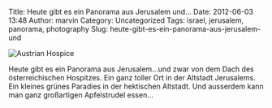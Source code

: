 Title: Heute gibt es ein Panorama aus Jerusalem und...
Date: 2012-06-03 13:48
Author: marvin
Category: Uncategorized
Tags: israel, jerusalem, panorama, photography
Slug: heute-gibt-es-ein-panorama-aus-jerusalem-und

![Austrian Hospice]({static}/images/7327309412_c5e3f5f310_b.jpg)

Heute gibt es ein Panorama aus Jerusalem...und zwar von dem Dach des
österreichischen Hospitzes. Ein ganz toller Ort in der Altstadt
Jerusalems. Ein kleines grünes Paradies in der hektischen Altstadt. Und
ausserdem kann man ganz großartigen Apfelstrudel essen...
